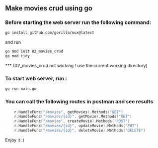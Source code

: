 #
#
#
##  Make movies crud using go

### Before starting the web server run the following command:
```sh
go install github.com/gorilla/mux@latest
```
and run 
```sh
go mod init 02_movies_crud
go mod tidy
```
***  (02_movies_crud not working ! use the current working directory)

### To start web server, run :
```sh
go run main.go 
```

### You can call the following routes in postman and see results 

```go
    r.HandleFunc("/movies", getMovies).Methods("GET")
	r.HandleFunc("/movies/{id}", getMovie).Methods("GET")
	r.HandleFunc("/movies", createMovie).Methods("POST")
	r.HandleFunc("/movies/{id}", updateMovie).Methods("PUT")
	r.HandleFunc("/movies/{id}", deleteMovie).Methods("DELETE")
```

Enjoy it :)